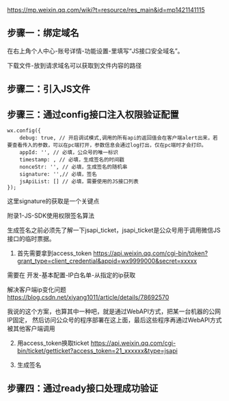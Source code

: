 https://mp.weixin.qq.com/wiki?t=resource/res_main&id=mp1421141115

## 步骤一：绑定域名
在右上角个人中心-账号详情-功能设置-里填写“JS接口安全域名”。

下载文件-放到请求域名可以获取到文件内容的路径

## 步骤二：引入JS文件

## 步骤三：通过config接口注入权限验证配置
```
wx.config({
    debug: true, // 开启调试模式,调用的所有api的返回值会在客户端alert出来，若要查看传入的参数，可以在pc端打开，参数信息会通过log打出，仅在pc端时才会打印。
    appId: '', // 必填，公众号的唯一标识
    timestamp: , // 必填，生成签名的时间戳
    nonceStr: '', // 必填，生成签名的随机串
    signature: '',// 必填，签名
    jsApiList: [] // 必填，需要使用的JS接口列表
});
```
这里signature的获取是一个关键点

附录1-JS-SDK使用权限签名算法

生成签名之前必须先了解一下jsapi_ticket，jsapi_ticket是公众号用于调用微信JS接口的临时票据。

1. 首先需要拿到access_token
https://api.weixin.qq.com/cgi-bin/token?grant_type=client_credential&appid=wx9999000&secret=xxxxx

需要在 开发-基本配置-IP白名单-从指定的ip获取

解决客户端ip变化问题
https://blog.csdn.net/xiyang1011/article/details/78692570

我说的这个方案，也算其中一种吧，就是通过WebAPI方式，把某一台机器的公网IP固定，
然后访问公众号的程序部署在这上面，最后这些程序再通过WebAPI方式被其他客户端调用

2. 用access_token换取ticket
https://api.weixin.qq.com/cgi-bin/ticket/getticket?access_token=21_xxxxxx&type=jsapi

3. 生成签名


## 步骤四：通过ready接口处理成功验证







